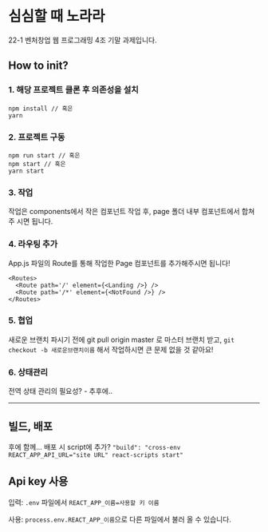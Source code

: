 # 심심할 때 노라라

22-1 벤처창업 웹 프로그래밍 4조 기말 과제입니다.

## How to init?

### 1. 해당 프로젝트 클론 후 의존성을 설치

```
npm install // 혹은
yarn
```

### 2. 프로젝트 구동

```
npm run start // 혹은
npm start // 혹은
yarn start
```

### 3. 작업

작업은 components에서 작은 컴포넌트 작업 후, page 폴더 내부 컴포넌트에서 합쳐주
시면 됩니다.

### 4. 라우팅 추가

App.js 파일의 Route를 통해 작업한 Page 컴포넌트를 추가해주시면 됩니다!

```
<Routes>
  <Route path='/' element={<Landing />} />
  <Route path='/*' element={<NotFound />} />
</Routes>
```

### 5. 협업

새로운 브랜치 파시기 전에 git pull origin master 로 마스터 브랜치 받고, 
`git checkout -b 새로운브랜치이름` 해서 작업하시면 큰 문제 없을 것 같아요!

### 6. 상태관리

전역 상태 관리의 필요성? - 추후에..

---

## 빌드, 배포

후에 함께... 배포 시 script에 추가?
`"build": "cross-env REACT_APP_API_URL="site URL" react-scripts start"`

## Api key 사용

입력: `.env` 파일에서 `REACT_APP_이름=사용할 키 이름`

사용: `process.env.REACT_APP_이름`으로 다른 파일에서 불러 올 수 있습니다.
